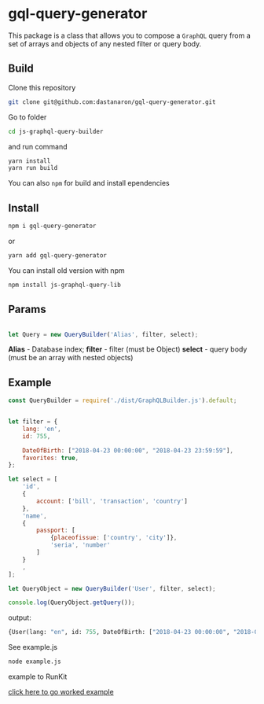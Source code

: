 gql-query-generator
=========================

This package is a class that allows you to compose a `GraphQL` query from a set of arrays and objects of any nested filter or query body.

Build
-------------------------

Clone this repository

```bash
git clone git@github.com:dastanaron/gql-query-generator.git
```
Go to folder

```bash
cd js-graphql-query-builder
```
and run command

```bash
yarn install
yarn run build
```

You can also `npm` for build and install ependencies

Install
-----------------------

```bash
npm i gql-query-generator
```

or

```bash
yarn add gql-query-generator
```

You can install old version with npm
```bash
npm install js-graphql-query-lib
```

Params
-----------------

```js

let Query = new QueryBuilder('Alias', filter, select);
```
**Alias** - Database index;
**filter** - filter (must be Object)
**select** - query body (must be an array with nested objects)


Example
-----------------

```js
const QueryBuilder = require('./dist/GraphQLBuilder.js').default;


let filter = {
    lang: 'en',
    id: 755,

    DateOfBirth: ["2018-04-23 00:00:00", "2018-04-23 23:59:59"],
    favorites: true,
};

let select = [
    'id',
    {
        account: ['bill', 'transaction', 'country']
    },
    'name',
    {
        passport: [
            {placeofissue: ['country', 'city']},
            'seria', 'number'
        ]
    }
    ,
];

let QueryObject = new QueryBuilder('User', filter, select);

console.log(QueryObject.getQuery());
```

output:

```graphql
{User(lang: "en", id: 755, DateOfBirth: ["2018-04-23 00:00:00", "2018-04-23 23:59:59"], favorites: true){id account{bill transaction country } name passport{placeofissue{country city } seria number } }}
```

See example.js

```bash
node example.js
```

example to RunKit

[click here to go worked example](https://runkit.com/dastanaron/runkit-npm-js-graphql-query-lib)
